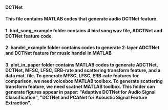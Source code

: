 #### DCTNet
#### This file contains MATLAB codes that generate audio DCTNet feature. 
#### 1. bird_song_example folder contains 4 bird song wav file, ADCTNet and DCTNet feature code
#### 2. handel_example folder contains codes to generate 2-layer ADCTNet and DCTNet feature for music handel in MATLAB
#### 3. plot_in_paper folder contains MATLAB codes to generate ADCTNet, DCTNet, MFSC, LFSC, ERB-rate and scattering transform feature, and a data mat. file. To generate MFSC, LFSC, ERB-rate features for comparison, we need voicebox MATLAB toolbox. To generate scattering transform feature, we need scatnet MATLAB toolbox. This folder can generate figures appear in paper: "Adaptive DCTNet for Audio Signal Classification", "DCTNet and PCANet for Acoustic Signal Feature Extraction".
